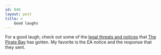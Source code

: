 ```yaml
---
id: 846
layout: post
title: >
    Good laughs
---
```


For a good laugh, check out some of the <a href="http://thepiratebay.org/legal.php">legal threats and notices</a> that <a href="http://thepiratebay.org/">The Pirate Bay</a> has gotten. My favorite is the EA notice and the response that they sent.
